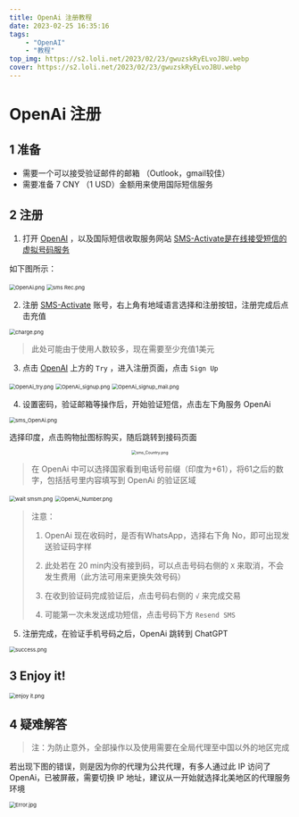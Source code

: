 ```yaml
---
title: OpenAi 注册教程
date: 2023-02-25 16:35:16
tags: 
	- "OpenAI"
	- "教程"
top_img: https://s2.loli.net/2023/02/23/gwuzskRyELvoJBU.webp
cover: https://s2.loli.net/2023/02/23/gwuzskRyELvoJBU.webp
---
```


# OpenAi 注册

## 1 准备

+ 需要一个可以接受验证邮件的邮箱 （Outlook，gmail较佳）
+ 需要准备 7 CNY （1 USD）金额用来使用国际短信服务

## 2 注册

1. 打开 [OpenAI](https://openai.com/) ，以及国际短信收取服务网站 [SMS-Activate是在线接受短信的虚拟号码服务](https://sms-activate.org/)

如下图所示：

<img src="https://s2.loli.net/2023/02/23/tHBQApxrKEsFDwl.png" alt="OpenAi.png" style="zoom:67%;" />

<img src="https://s2.loli.net/2023/02/23/1DMXLhfcTuZjxw5.png" alt="sms Rec.png" style="zoom:67%;" />

2. 注册  [SMS-Activate](https://sms-activate.org/) 账号，右上角有地域语言选择和注册按钮，注册完成后点击充值

<img src="https://s2.loli.net/2023/02/23/W16sjfqodNInBAC.png" alt="charge.png" style="zoom:67%;" />

> 此处可能由于使用人数较多，现在需要至少充值1美元

3. 点击 [OpenAI](https://openai.com/) 上方的 `Try` ，进入注册页面，点击 `Sign Up`

<img src="https://s2.loli.net/2023/02/23/Go9dgvIOEm5XVTZ.png" alt="OpenAi_try.png" style="zoom:67%;" />

<img src="https://s2.loli.net/2023/02/23/YcvElmMoAisK814.png" alt="OpenAi_signup.png" style="zoom:67%;" />

<img src="https://s2.loli.net/2023/02/23/CWdpq4FgEsyD5ma.png" alt="OpenAi_signup_mail.png" style="zoom:67%;" />

4. 设置密码，验证邮箱等操作后，开始验证短信，点击左下角服务 OpenAi

<img src="https://s2.loli.net/2023/02/23/lTkb3L6fi1QhMnw.png" alt="sms_OpenAi.png" style="zoom:67%;" />

选择印度，点击购物扯图标购买，随后跳转到接码页面

<div align='center'>
<img src="https://s2.loli.net/2023/02/23/WOXjblEP2wfxe5D.png" alt="sms_Country.png" 
style="zoom:50%;"/>
</div>

> 在 OpenAi 中可以选择国家看到电话号前缀（印度为+61），将61之后的数字，包括括号里内容填写到 OpenAi 的验证区域

<img src="https://s2.loli.net/2023/02/23/7DrK2tIuYRB1LOm.png" alt="wait smsm.png" style="zoom:67%;" />

<img src="https://s2.loli.net/2023/02/23/W168NSVeEhuQZb3.png" alt="OpenAi_Number.png" style="zoom:67%;" />

> 注意： 
>
> 1. OpenAi 现在收码时，是否有WhatsApp，选择右下角 No，即可出现发送验证码字样
>
> 2. 此处若在 20 min内没有接到码，可以点击号码右侧的 `X` 来取消，不会发生费用（此方法可用来更换失效号码）
>
> 3. 在收到验证码完成验证后，点击号码右侧的 `√` 来完成交易
>
> 4. 可能第一次未发送成功短信，点击号码下方 `Resend SMS` 

5. 注册完成，在验证手机号码之后，OpenAi 跳转到 ChatGPT

<img src="https://s2.loli.net/2023/02/23/UXi7IJReMPAFzjp.png" alt="success.png" style="zoom:67%;" />

## 3 Enjoy it!

<img src="https://s2.loli.net/2023/02/23/Oep7HPcyhNDoJfm.png" alt="enjoy it.png" style="zoom:67%;" />

## 4 疑难解答
> 注：为防止意外，全部操作以及使用需要在全局代理至中国以外的地区完成

若出现下图的错误，则是因为你的代理为公共代理，有多人通过此 IP 访问了 OpenAi，已被屏蔽，需要切换 IP 地址，建议从一开始就选择北美地区的代理服务环境

<img src="https://s2.loli.net/2023/02/23/6Wr3XkvSEZiR1sC.jpg" alt="Error.jpg" style="zoom:67%;" />
